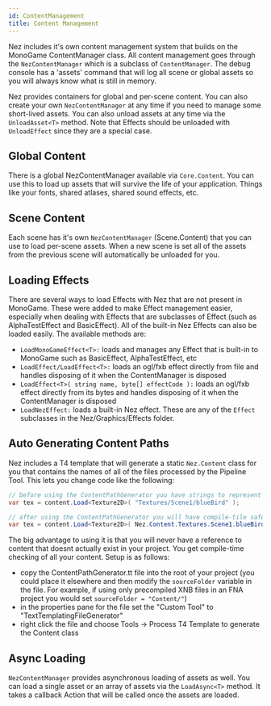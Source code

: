 ```yaml
---
id: ContentManagement
title: Content Management
---
```


Nez includes it's own content management system that builds on the MonoGame ContentManager class. All content management goes through the `NezContentManager` which is a subclass of `ContentManager`. The debug console has a 'assets' command that will log all scene or global assets so you will always know what is still in memory.

Nez provides containers for global and per-scene content. You can also create your own `NezContentManager` at any time if you need to manage some short-lived assets. You can also unload assets at any time via the `UnloadAsset<T>` method. Note that Effects should be unloaded with `UnloadEffect` since they are a special case.


## Global Content
There is a global NezContentManager available via `Core.Content`. You can use this to load up assets that will survive the life of your application. Things like your fonts, shared atlases, shared sound effects, etc.


## Scene Content
Each scene has it's own `NezContentManager` (Scene.Content) that you can use to load per-scene assets. When a new scene is set all of the assets from the previous scene will automatically be unloaded for you.



## Loading Effects
There are several ways to load Effects with Nez that are not present in MonoGame. These were added to make Effect management easier, especially when dealing with Effects that are subclasses of Effect (such as AlphaTestEffect and BasicEffect). All of the built-in Nez Effects can also be loaded easily. The available methods are:

- `LoadMonoGameEffect<T>:` loads and manages any Effect that is built-in to MonoGame such as BasicEffect, AlphaTestEffect, etc
- `LoadEffect/LoadEffect<T>:` loads an ogl/fxb effect directly from file and handles disposing of it when the ContentManager is disposed
- `LoadEffect<T>( string name, byte[] effectCode ):` loads an ogl/fxb effect directly from its bytes and handles disposing of it when the ContentManager is disposed
- `LoadNezEffect:` loads a built-in Nez effect. These are any of the `Effect` subclasses in the Nez/Graphics/Effects folder.



## Auto Generating Content Paths
Nez includes a T4 template that will generate a static `Nez.Content` class for you that contains the names of all of the files processed by the Pipeline Tool. This lets you change code like the following:

```csharp
// before using the ContentPathGenerator you have strings to represent your content
var tex = content.Load<Texture2D>( "Textures/Scene1/blueBird" );

// after using the ContentPathGenerator you will have compile-tile safety for your content
var tex = content.Load<Texture2D>( Nez.Content.Textures.Scene1.blueBird );
```

The big advantage to using it is that you will never have a reference to content that doesnt actually exist in your project. You get compile-time checking of all your content. Setup is as follows:

- copy the ContentPathGenerator.tt file into the root of your project (you could place it elsewhere and then modify the `sourceFolder` variable in the file. For example, if using only precompiled XNB files in an FNA project you would set `sourceFolder = "Content/"`)
- in the properties pane for the file set the "Custom Tool" to "TextTemplatingFileGenerator"
- right click the file and choose Tools -> Process T4 Template to generate the Content class


## Async Loading
`NezContentManager` provides asynchronous loading of assets as well. You can load a single asset or an array of assets via the `LoadAsync<T>` method. It takes a callback Action that will be called once the assets are loaded.
